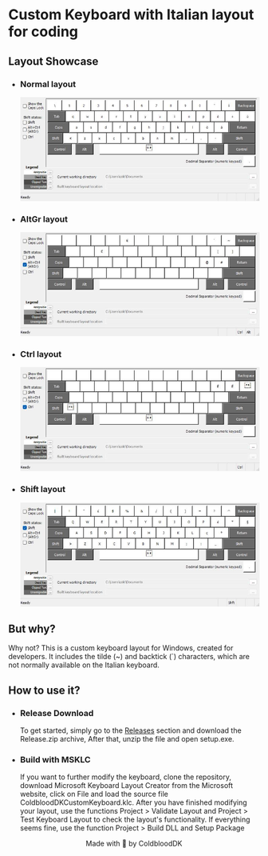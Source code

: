 

# Custom Keyboard with Italian layout for coding
## Layout Showcase 
- ### Normal layout
    ![Normal layout](./images/COLDCSTM.jpg)
- ### AltGr layout
    ![AltGR layout](./images/COLDCSTMAltGr.jpg)
- ### Ctrl layout
    ![Ctrl layout](./images/COLDCSTMCtrl.jpg)
- ### Shift layout
    ![Shift layout](./images/COLDCSTMShft.jpg)
## But why?
Why not? This is a custom keyboard layout for Windows, created for developers. It includes the tilde (~) and backtick (`) characters, which are not normally available on the Italian keyboard.
## How to use it?
- ### Release Download
    To get started, simply go to the [Releases](https://github.com/ColdbloodDK/CustomKeyboardLayout/releases/) section and download the Release.zip archive, After that, unzip the file and open setup.exe.

- ### Build with MSKLC
    If you want to further modify the keyboard, clone the repository, download Microsoft Keyboard Layout Creator from the Microsoft website, click on File and load the source file ColdbloodDKCustomKeyboard.klc. After you have finished modifying your layout, use the functions Project > Validate Layout and Project > Test Keyboard Layout to check the layout's functionality. If everything seems fine, use the function Project > Build DLL and Setup Package
<p align="center">Made with 🧠 by ColdbloodDK</p>
